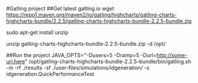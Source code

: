 #Gatling project
##Get latest gatling.io
wget https://repo1.maven.org/maven2/io/gatling/highcharts/gatling-charts-highcharts-bundle/2.2.5/gatling-charts-highcharts-bundle-2.2.5-bundle.zip

sudo apt-get install unzip

unzip gatling-charts-highcharts-bundle-2.2.5-bundle.zip -d /opt/

##Run the project
JAVA_OPTS="-Dusers=5 -Dramp=5 -Durl=http://some-uri.here" /opt/gatling-charts-highcharts-bundle-2.2.5-bundle/bin/gatling.sh -m -rf ./results -sf ./user-files/simulations/idgeneration/ -s idgeneration.QuickPerformanceTest
